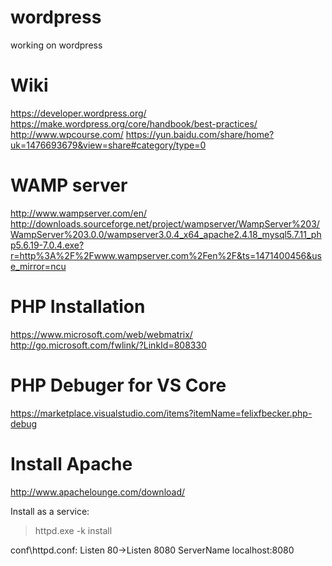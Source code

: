 # wordpress
working on wordpress

# Wiki
https://developer.wordpress.org/
https://make.wordpress.org/core/handbook/best-practices/
http://www.wpcourse.com/
https://yun.baidu.com/share/home?uk=1476693679&view=share#category/type=0

# WAMP server
http://www.wampserver.com/en/
http://downloads.sourceforge.net/project/wampserver/WampServer%203/WampServer%203.0.0/wampserver3.0.4_x64_apache2.4.18_mysql5.7.11_php5.6.19-7.0.4.exe?r=http%3A%2F%2Fwww.wampserver.com%2Fen%2F&ts=1471400456&use_mirror=ncu

# PHP Installation
https://www.microsoft.com/web/webmatrix/
http://go.microsoft.com/fwlink/?LinkId=808330

# PHP Debuger for VS Core
https://marketplace.visualstudio.com/items?itemName=felixfbecker.php-debug

# Install Apache
http://www.apachelounge.com/download/


Install as a service:

>httpd.exe -k install

conf\httpd.conf:
Listen 80->Listen 8080
ServerName localhost:8080
